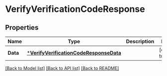 # VerifyVerificationCodeResponse

## Properties
Name | Type | Description | Notes
------------ | ------------- | ------------- | -------------
**Data** | [***VerifyVerificationCodeResponseData**](VerifyVerificationCodeResponse_data.md) |  | [default to null]

[[Back to Model list]](../README.md#documentation-for-models) [[Back to API list]](../README.md#documentation-for-api-endpoints) [[Back to README]](../README.md)

